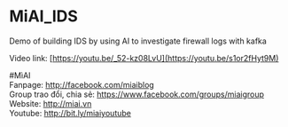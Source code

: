 # MiAI_IDS
Demo of building IDS by using AI to investigate firewall logs with kafka

Video link:  [https://youtu.be/_52-kz08LvU](https://youtu.be/s1or2fHyt9M)

#MìAI <br>
Fanpage: http://facebook.com/miaiblog<br>
Group trao đổi, chia sẻ: https://www.facebook.com/groups/miaigroup<br>
Website: http://miai.vn<br>
Youtube: http://bit.ly/miaiyoutube<br> 
